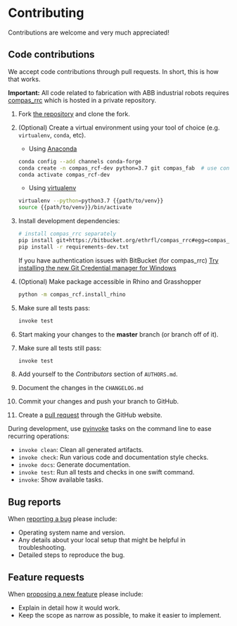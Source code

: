 # Contributing

Contributions are welcome and very much appreciated!

## Code contributions

We accept code contributions through pull requests.
In short, this is how that works.

**Important:** All code related to fabrication with ABB industrial robots requires [compas_rrc](https://bitbucket.com/eth-rfl/compas_rrc) which is hosted in a private repository.

1. Fork [the repository](https://github.com/compas_rcf) and clone the fork.

2. (Optional) Create a virtual environment using your tool of choice (e.g. `virtualenv`, `conda`, etc).

    * Using [Anaconda](https://www.anaconda.com/)
    ```bash
    conda config --add channels conda-forge
    conda create -n compas_rcf-dev python=3.7 git compas_fab  # use conda to install compas_fab if possible
    conda activate compas_rcf-dev
    ```
    * Using [virtualenv](https://github.com/pypa/virtualenv)
    ```bash
    virtualenv --python=python3.7 {{path/to/venv}}
    source {{path/to/venv}}/bin/activate
    ```

3. Install development dependencies:

   ```bash
   # install compas_rrc separately
   pip install git+https://bitbucket.org/ethrfl/compas_rrc#egg=compas_rrc-v0.2.2
   pip install -r requirements-dev.txt
   ```
   If you have authentication issues with BitBucket (for compas_rrc) [Try installing
   the new Git Credential manager for Windows](https://compas_rcf.tetov.se/known_issues.html#authentication-problems-with-bitbucket-1)

4. (Optional) Make package accessible in Rhino and Grasshopper
   ```bash
   python -m compas_rcf.install_rhino
   ```

5. Make sure all tests pass:
   ```bash
   invoke test
   ```

6. Start making your changes to the **master** branch (or branch off of it).
7. Make sure all tests still pass:
   ```bash
   invoke test
   ```
9. Add yourself to the *Contributors* section of `AUTHORS.md`.
10. Document the changes in the `CHANGELOG.md`
10. Commit your changes and push your branch to GitHub.
11. Create a [pull request](https://help.github.com/articles/about-pull-requests/) through the GitHub website.

During development, use [pyinvoke](http://docs.pyinvoke.org/) tasks on the
command line to ease recurring operations:

* `invoke clean`: Clean all generated artifacts.
* `invoke check`: Run various code and documentation style checks.
* `invoke docs`: Generate documentation.
* `invoke test`: Run all tests and checks in one swift command.
* `invoke`: Show available tasks.

## Bug reports

When [reporting a bug](https://github.com/compas_rcf/issues) please include:

* Operating system name and version.
* Any details about your local setup that might be helpful in troubleshooting.
* Detailed steps to reproduce the bug.

## Feature requests

When [proposing a new feature](https://github.com/compas_rcf/issues) please include:

* Explain in detail how it would work.
* Keep the scope as narrow as possible, to make it easier to implement.
